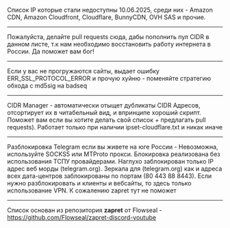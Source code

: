 Список IP которые стали недоступны 10.06.2025, среди них - Amazon CDN, Amazon Cloudfront, Cloudflare, BunnyCDN, OVH SAS и прочие.

--------------------

Пожалуйста, делайте pull requests сюда, дабы пополнить пул CIDR в данном листе, т.к нам необходимо восстановить работу интернета в России. Да поможет вам бог!

--------------

Если у вас не прогружаются сайты, выдает ошибку ERR_SSL_PROTOCOL_ERROR и прочую хуйню - поменяйте стратегию обхода с md5sig на badseq

---------

CIDR Manager - автоматически отыщет дубликаты CIDR Адресов, отсортирует их в читабельный вид, и впринципе хороший скрипт. Поможет вам если вы хотите делать свой список + предлагать pull requests). Работает только при наличии ipset-cloudflare.txt и никак иначе

---------

Разблокировка Telegram если вы живете на юге России - Невозможна, используйте SOCKS5 или MTProto прокси. Блокировка реализована без использования ТСПУ провайдерами. Наглухо заблокирован только IP адрес веб морды (telegram.org). Зеркала для (telegram.org) как и адреса всех дата-центров заблокированы по портам (80 443 88 8443). Если нужно разблокировать и клиенты и вебсайты, то здесь только использование VPN. К сожалению zapret тут не поможет

---------

Список основан из репозитория **zapret** от Flowseal - https://github.com/Flowseal/zapret-discord-youtube
